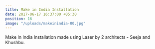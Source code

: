 ```yaml
---
title: Make in India Installation
date: 2017-06-17 16:37:00 +05:30
position: 16
image: "/uploads/makeinindia-00.jpg"
---
```


Make In India Installation made using Laser by 2 architects - Seeja and Khushbu. 